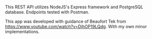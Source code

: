 This REST API utilizes NodeJS's Express framework and PostgreSQL database.
Endpoints tested with Postman.

This app was developed with guidance of Beaufort Tek from https://www.youtube.com/watch?v=DihOP19LQdg.
With my own minor implementations.
